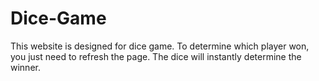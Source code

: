 # Dice-Game
This website is designed for dice game. To determine which player won, you just need to refresh the page. The dice will instantly determine the winner.
